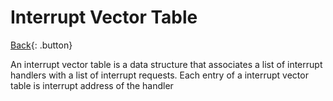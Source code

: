 # Interrupt Vector Table

[Back](../x86.md){: .button}

An interrupt vector table is a data structure that associates a list of interrupt handlers with a list of interrupt requests. Each entry of a interrupt vector table is interrupt address of the handler

